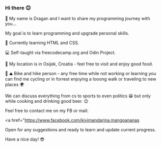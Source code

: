 ### Hi there :blush:

:man: My name is Dragan and I want to share my programming journey with you...

My goal is to learn programming and upgrade personal skills.

:notebook: Currently learning HTML and CSS.

:computer: Self-taught via freecodecamp.org and Odin Project.

:house_with_garden: My location is in Osijek, Croatia - feel free to visit and enjoy good food.

:bicyclist: :mountain: Bike and hike person - any free time while not working or learning you can find me cycling or in forrest enjoying a looong walk or traveling to new places :earth_africa:

We can discuss everything from cs to sports to even politics :grin: but only while cooking and drinking good beer. :wink:

Feel free to contact me on my FB or mail: 

<a href="https://www.facebook.com/kivimandarina.mangoananas</a>


Open for any suggestions and ready to learn and update current progress.

Have a nice day! :sunglasses:




<!--
**ReaperJolly/ReaperJolly** is a ✨ _special_ ✨ repository because its `README.md` (this file) appears on your GitHub profile.

Here are some ideas to get you started:

- 🔭 I’m currently working on 
- 🌱 I’m currently learning ...
- 👯 I’m looking to collaborate on ...
- 🤔 I’m looking for help with ...
- 💬 Ask me about ...
- 📫 How to reach me: ...
- 😄 Pronouns: ...
- ⚡ Fun fact: ...
-->
